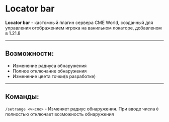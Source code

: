 # Locator bar

**Locator bar** - кастомный плагин сервера CME World, созданный для управления отображением игрока на ванильном локаторе, добавленом в 1.21.8

---

## Возможности:
- Изменение радиуса обнаружения
- Полное отключание обнаружения
- Изменение цвета точки(в разработке)

---

## Команды:
`/setrange <число>` - Изменяет радиус обнаружения. При вводе числа `0` полностью отключает возможность обнаружения

